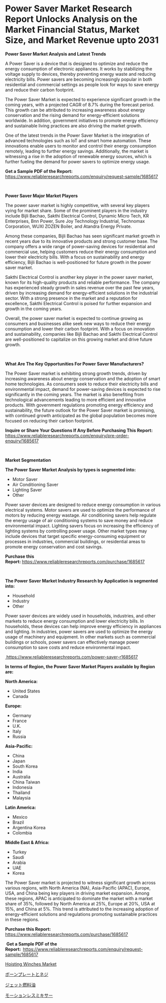 <p><h1>Power Saver Market Research Report Unlocks Analysis on the Market Financial Status, Market Size, and Market Revenue upto 2031</h1></p><p><strong>Power Saver Market Analysis and Latest Trends</strong></p>
<p><p>A Power Saver is a device that is designed to optimize and reduce the energy consumption of electronic appliances. It works by stabilizing the voltage supply to devices, thereby preventing energy waste and reducing electricity bills. Power savers are becoming increasingly popular in both residential and commercial settings as people look for ways to save energy and reduce their carbon footprint.</p><p>The Power Saver Market is expected to experience significant growth in the coming years, with a projected CAGR of 8.7% during the forecast period. This growth can be attributed to increasing awareness about energy conservation and the rising demand for energy-efficient solutions worldwide. In addition, government initiatives to promote energy efficiency and sustainable living practices are also driving the market growth.</p><p>One of the latest trends in the Power Saver Market is the integration of advanced technologies such as IoT and smart home automation. These innovations enable users to monitor and control their energy consumption remotely, leading to further energy savings. Additionally, the market is witnessing a rise in the adoption of renewable energy sources, which is further fueling the demand for power savers to optimize energy usage.</p></p>
<p><strong>Get a Sample PDF of the Report:&nbsp;</strong> <a href="https://www.reliableresearchreports.com/enquiry/request-sample/1685617">https://www.reliableresearchreports.com/enquiry/request-sample/1685617</a></p>
<p>&nbsp;</p>
<p><strong>Power Saver Major Market Players</strong></p>
<p><p>The power saver market is highly competitive, with several key players vying for market share. Some of the prominent players in the industry include Bijli Bachao, Sakthi Electrical Control, Dynamic Micro Tech, KR Enterprises, Bnn Power, Sure Joy Technology Industrial, Technomax Corporation, WUXI ZOZEN Boiler, and Atandra Energy Private.</p><p>Among these companies, Bijli Bachao has seen significant market growth in recent years due to its innovative products and strong customer base. The company offers a wide range of power-saving devices for residential and commercial use, helping customers reduce their energy consumption and lower their electricity bills. With a focus on sustainability and energy efficiency, Bijli Bachao is well-positioned for future growth in the power saver market.</p><p>Sakthi Electrical Control is another key player in the power saver market, known for its high-quality products and reliable performance. The company has experienced steady growth in sales revenue over the past few years, driven by increasing demand for energy-efficient solutions in the industrial sector. With a strong presence in the market and a reputation for excellence, Sakthi Electrical Control is poised for further expansion and growth in the coming years.</p><p>Overall, the power saver market is expected to continue growing as consumers and businesses alike seek new ways to reduce their energy consumption and lower their carbon footprint. With a focus on innovation and sustainability, companies like Bijli Bachao and Sakthi Electrical Control are well-positioned to capitalize on this growing market and drive future growth.</p></p>
<p>&nbsp;</p>
<p><strong>What Are The Key Opportunities For Power Saver Manufacturers?</strong></p>
<p><p>The Power Saver market is exhibiting strong growth trends, driven by increasing awareness about energy conservation and the adoption of smart home technologies. As consumers seek to reduce their electricity bills and environmental impact, demand for power-saving devices is expected to rise significantly in the coming years. The market is also benefiting from technological advancements leading to more efficient and innovative products. With government regulations promoting energy efficiency and sustainability, the future outlook for the Power Saver market is promising, with continued growth anticipated as the global population becomes more focused on reducing their carbon footprint.</p></p>
<p><strong>Inquire or Share Your Questions If Any Before Purchasing This Report:</strong> <a href="https://www.reliableresearchreports.com/enquiry/pre-order-enquiry/1685617">https://www.reliableresearchreports.com/enquiry/pre-order-enquiry/1685617</a></p>
<p>&nbsp;</p>
<p><strong>Market Segmentation</strong></p>
<p><strong>The Power Saver Market Analysis by types is segmented into:</strong></p>
<p><ul><li>Motor Saver</li><li>Air Conditioning Saver</li><li>Lighting Saver</li><li>Other</li></ul></p>
<p><p>Power saver devices are designed to reduce energy consumption in various electrical systems. Motor savers are used to optimize the performance of motors by reducing energy wastage. Air conditioning savers help regulate the energy usage of air conditioning systems to save money and reduce environmental impact. Lighting savers focus on increasing the efficiency of lighting systems by controlling power usage. Other market types may include devices that target specific energy-consuming equipment or processes in industries, commercial buildings, or residential areas to promote energy conservation and cost savings.</p></p>
<p><strong>Purchase this Report:&nbsp;</strong><a href="https://www.reliableresearchreports.com/purchase/1685617">https://www.reliableresearchreports.com/purchase/1685617</a></p>
<p>&nbsp;</p>
<p><strong>The Power Saver Market Industry Research by Application is segmented into:</strong></p>
<p><ul><li>Household</li><li>Industry</li><li>Other</li></ul></p>
<p><p>Power saver devices are widely used in households, industries, and other markets to reduce energy consumption and lower electricity bills. In households, these devices can help improve energy efficiency in appliances and lighting. In industries, power savers are used to optimize the energy usage of machinery and equipment. In other markets such as commercial buildings or schools, power savers can effectively manage power consumption to save costs and reduce environmental impact.</p></p>
<p><a href="https://www.reliableresearchreports.com/power-saver-r1685617">&nbsp;https://www.reliableresearchreports.com/power-saver-r1685617</a></p>
<p><strong>In terms of Region, the Power Saver Market Players available by Region are:</strong></p>
<p>
    <p> <strong> North America: </strong>
        <ul>
            <li>United States</li>
            <li>Canada</li>
        </ul>
        </p> 
    <p> <strong> Europe: </strong>
        <ul>
            <li>Germany</li>
            <li>France</li>
            <li>U.K.</li>
            <li>Italy</li>
            <li>Russia</li>
        </ul>
        </p> 
    <p> <strong> Asia-Pacific: </strong>
        <ul>
            <li>China</li>
            <li>Japan</li>
            <li>South Korea</li>
            <li>India</li>
            <li>Australia</li>
            <li>China Taiwan</li>
            <li>Indonesia</li>
            <li>Thailand</li>
            <li>Malaysia</li>
        </ul>
        </p> 
    <p> <strong> Latin America: </strong>
        <ul>
            <li>Mexico</li>
            <li>Brazil</li>
            <li>Argentina Korea</li>
            <li>Colombia</li>
        </ul>
        </p> 
    <p> <strong> Middle East & Africa: </strong>
        <ul>
            <li>Turkey</li>
            <li>Saudi</li>
            <li>Arabia</li>
            <li>UAE</li>
            <li>Korea</li>
        </ul>
    </p>
    </p>
<p><p>The Power Saver market is projected to witness significant growth across various regions, with North America (NA), Asia-Pacific (APAC), Europe, USA, and China being key players in driving market expansion. Among these regions, APAC is anticipated to dominate the market with a market share of 35%, followed by North America at 25%, Europe at 20%, USA at 15%, and China at 5%. This trend is attributed to the increasing adoption of energy-efficient solutions and regulations promoting sustainable practices in these regions.</p></p>
<p><strong>Purchase this Report: </strong><a href="https://www.reliableresearchreports.com/purchase/1685617">https://www.reliableresearchreports.com/purchase/1685617</a></p>
<p>&nbsp;<strong>Get a Sample PDF of the Report:&nbsp;&nbsp;</strong><a href="https://www.reliableresearchreports.com/enquiry/request-sample/1685617">https://www.reliableresearchreports.com/enquiry/request-sample/1685617</a></p>
<p><strong></strong></p>
<p><p><a href="https://github.com/mancsybtousav/Market-Research-Report-List-2/blob/main/hoisting-winches-market.md">Hoisting Winches Market</a></p><p><a href="https://github.com/KaydenJohns1964/Market-Research-Report-List-1/blob/main/468193027392.md">ボーンプレートとネジ</a></p><p><a href="https://medium.com/@amal.rattrout/2024%E5%B9%B4%E3%81%8B%E3%82%892031%E5%B9%B4%E3%81%BE%E3%81%A7%E3%81%AE%E6%9C%9F%E9%96%93%E3%81%AB%E4%BA%88%E6%B8%AC%E3%81%95%E3%82%8C%E3%82%8B%E3%82%B8%E3%82%A7%E3%83%83%E3%83%88%E7%87%83%E6%96%99%E6%B2%B9%E5%B8%82%E5%A0%B4%E5%88%86%E6%9E%90%E3%81%A8%E8%A6%8F%E6%A8%A1-44169b6efa9e">ジェット燃料油</a></p><p><a href="https://medium.com/@chelsealowe1964/%E5%81%9C%E6%AD%A2%E3%83%9F%E3%82%AD%E3%82%B5%E3%83%BC%E5%B8%82%E5%A0%B4%E5%88%86%E6%9E%90-%E3%81%9D%E3%81%AEcagr-%E5%B8%82%E5%A0%B4%E3%82%BB%E3%82%B0%E3%83%A1%E3%83%B3%E3%83%86%E3%83%BC%E3%82%B7%E3%83%A7%E3%83%B3-%E3%81%8A%E3%82%88%E3%81%B3%E3%82%B0%E3%83%AD%E3%83%BC%E3%83%90%E3%83%AB%E7%94%A3%E6%A5%AD%E6%A6%82%E8%A6%81-1f4a17f14e83">モーションレスミキサー</a></p></p>